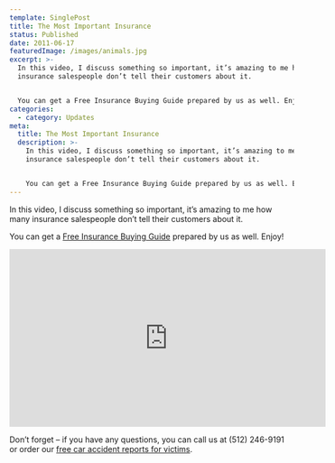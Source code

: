 ```yaml
---
template: SinglePost
title: The Most Important Insurance
status: Published
date: 2011-06-17
featuredImage: /images/animals.jpg
excerpt: >-
  In this video, I discuss something so important, it’s amazing to me how many
  insurance salespeople don’t tell their customers about it.


  You can get a Free Insurance Buying Guide prepared by us as well. Enjoy!
categories:
  - category: Updates
meta:
  title: The Most Important Insurance
  description: >-
    In this video, I discuss something so important, it’s amazing to me how many
    insurance salespeople don’t tell their customers about it.


    You can get a Free Insurance Buying Guide prepared by us as well. Enjoy!
---
```

<!--StartFragment-->

In this video, I discuss something so important, it’s amazing to me how many insurance salespeople don’t tell their customers about it.

You can get a [Free Insurance Buying Guide](https://www.austinaccidentlawyer.com/Car_Insurance.pdf) prepared by us as well. Enjoy!

<iframe width="560" height="315" src="https://www.youtube.com/embed/J2LoPsT9PHc" frameborder="0" allow="accelerometer; autoplay; encrypted-media; gyroscope; picture-in-picture" allowfullscreen></iframe>



Don’t forget – if you have any questions, you can call us at (512) 246-9191 or order our [free car accident reports for victims](https://www.austinaccidentlawyer.com/resources/guides/).

<!--EndFragment-->